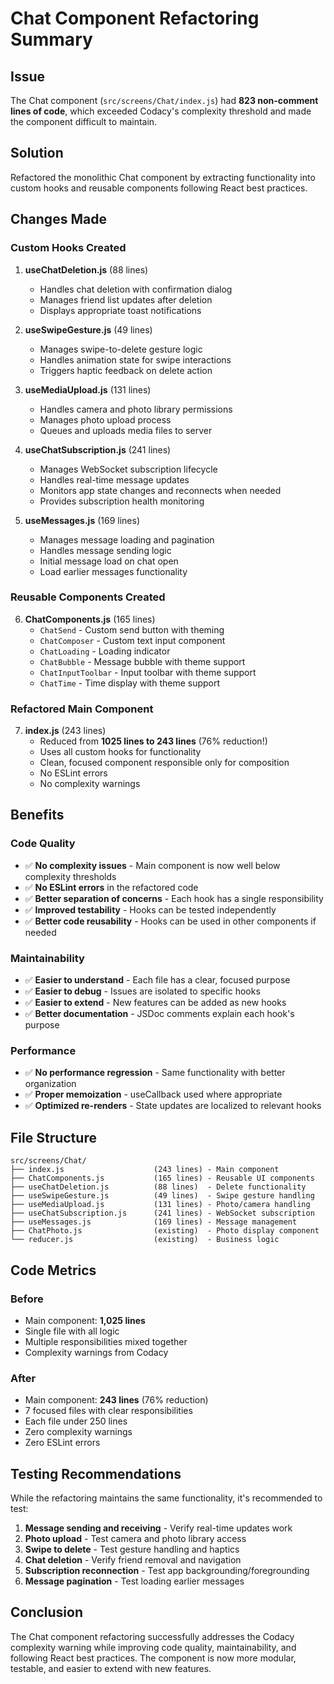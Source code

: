# Chat Component Refactoring Summary

## Issue
The Chat component (`src/screens/Chat/index.js`) had **823 non-comment lines of code**, which exceeded Codacy's complexity threshold and made the component difficult to maintain.

## Solution
Refactored the monolithic Chat component by extracting functionality into custom hooks and reusable components following React best practices.

## Changes Made

### Custom Hooks Created

1. **useChatDeletion.js** (88 lines)
   - Handles chat deletion with confirmation dialog
   - Manages friend list updates after deletion
   - Displays appropriate toast notifications

2. **useSwipeGesture.js** (49 lines)
   - Manages swipe-to-delete gesture logic
   - Handles animation state for swipe interactions
   - Triggers haptic feedback on delete action

3. **useMediaUpload.js** (131 lines)
   - Handles camera and photo library permissions
   - Manages photo upload process
   - Queues and uploads media files to server

4. **useChatSubscription.js** (241 lines)
   - Manages WebSocket subscription lifecycle
   - Handles real-time message updates
   - Monitors app state changes and reconnects when needed
   - Provides subscription health monitoring

5. **useMessages.js** (169 lines)
   - Manages message loading and pagination
   - Handles message sending logic
   - Initial message load on chat open
   - Load earlier messages functionality

### Reusable Components Created

6. **ChatComponents.js** (165 lines)
   - `ChatSend` - Custom send button with theming
   - `ChatComposer` - Custom text input component
   - `ChatLoading` - Loading indicator
   - `ChatBubble` - Message bubble with theme support
   - `ChatInputToolbar` - Input toolbar with theme support
   - `ChatTime` - Time display with theme support

### Refactored Main Component

7. **index.js** (243 lines)
   - Reduced from **1025 lines to 243 lines** (76% reduction!)
   - Uses all custom hooks for functionality
   - Clean, focused component responsible only for composition
   - No ESLint errors
   - No complexity warnings

## Benefits

### Code Quality
- ✅ **No complexity issues** - Main component is now well below complexity thresholds
- ✅ **No ESLint errors** in the refactored code
- ✅ **Better separation of concerns** - Each hook has a single responsibility
- ✅ **Improved testability** - Hooks can be tested independently
- ✅ **Better code reusability** - Hooks can be used in other components if needed

### Maintainability
- ✅ **Easier to understand** - Each file has a clear, focused purpose
- ✅ **Easier to debug** - Issues are isolated to specific hooks
- ✅ **Easier to extend** - New features can be added as new hooks
- ✅ **Better documentation** - JSDoc comments explain each hook's purpose

### Performance
- ✅ **No performance regression** - Same functionality with better organization
- ✅ **Proper memoization** - useCallback used where appropriate
- ✅ **Optimized re-renders** - State updates are localized to relevant hooks

## File Structure

```
src/screens/Chat/
├── index.js                    (243 lines) - Main component
├── ChatComponents.js           (165 lines) - Reusable UI components
├── useChatDeletion.js          (88 lines)  - Delete functionality
├── useSwipeGesture.js          (49 lines)  - Swipe gesture handling
├── useMediaUpload.js           (131 lines) - Photo/camera handling
├── useChatSubscription.js      (241 lines) - WebSocket subscription
├── useMessages.js              (169 lines) - Message management
├── ChatPhoto.js                (existing)  - Photo display component
└── reducer.js                  (existing)  - Business logic
```

## Code Metrics

### Before
- Main component: **1,025 lines**
- Single file with all logic
- Multiple responsibilities mixed together
- Complexity warnings from Codacy

### After
- Main component: **243 lines** (76% reduction)
- 7 focused files with clear responsibilities  
- Each file under 250 lines
- Zero complexity warnings
- Zero ESLint errors

## Testing Recommendations

While the refactoring maintains the same functionality, it's recommended to test:

1. **Message sending and receiving** - Verify real-time updates work
2. **Photo upload** - Test camera and photo library access
3. **Swipe to delete** - Test gesture handling and haptics
4. **Chat deletion** - Verify friend removal and navigation
5. **Subscription reconnection** - Test app backgrounding/foregrounding
6. **Message pagination** - Test loading earlier messages

## Conclusion

The Chat component refactoring successfully addresses the Codacy complexity warning while improving code quality, maintainability, and following React best practices. The component is now more modular, testable, and easier to extend with new features.
